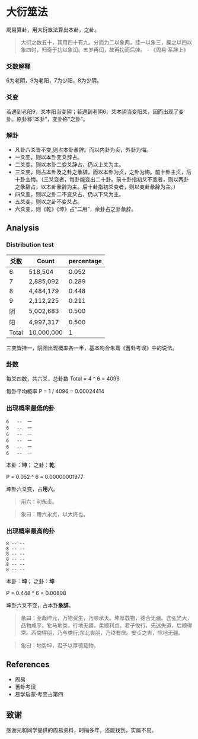 # 大衍筮法

周易算卦，用大衍筮法算出本卦，之卦。

> 大衍之数五十，其用四十有九。分而为二以象两，挂一以象三，揲之以四以象四时，归奇于扐以象闰。五岁再闰，故再扐而后挂。 - 《周易·系辞上》

### 爻数解释
6为老阴，9为老阳，7为少阳，8为少阴。

### 爻变
若遇到老阳9，爻本阳当变阴；若遇到老阴6，爻本阴当变阳爻，因而出现了变卦。原卦称“本卦”，变卦称“之卦”。

### 解卦
- 凡卦六爻皆不变,则占本卦彖辞。而以内卦为贞，外卦为悔。
- 一爻变，则以本卦变爻辞占。
- 二爻变，则以本卦二变爻辞占，仍以上爻为主。
- 三爻变，则占本卦及之卦之彖辞，而以本卦为贞，之卦为悔。前十卦主贞，后十卦主悔。（三爻变者，每卦能变出二十卦。前十卦指初爻不变者，则以两卦之彖辞占，以本卦彖辞为主。后十卦指初爻变者，则以变卦彖辞为主。）
- 四爻变，则以之卦二不变爻占，仍以下爻为主。
- 五爻变，则以之卦不变爻占。
- 六爻变，则《乾》《坤》占“二用”，余卦占之卦彖辞。

## Analysis
### Distribution test
|爻数|Count|percentage|
|-|-|-|
|6| 518,504|0.052|
|7|2,885,092|0.289|
|8|4,484,179|0.448|
|9|2,112,225|0.211|
|阴|5,002,683|0.500|
|阳|4,997,317|0.500|
|Total|10,000,000|1|

三变皆挂一，阴阳出现概率各一半，基本吻合朱熹《蓍卦考误》中的说法。

### 卦数
每爻四数，共六爻，总卦数 Total = 4 ^ 6  = 4096

每卦平均概率 P = 1 / 4096 = 0.00024414

### 出现概率最低的卦

```
6   --  一
6   --  一
6   --  一
6   --  一
6   --  一
6   --  一
```
本卦：**坤**； 之卦：**乾**


P = 0.052 ^ 6 = 0.00000001977


坤卦六爻变，占**用六**。

> 用六：利永贞。

> 象曰：用六永贞，以大终也。

### 出现概率最高的卦

```
8 -- --
8 -- --
8 -- --
8 -- --
8 -- --
8 -- --
```
本卦：**坤**； 之卦：**坤**


P = 0.448 ^ 6 = 0.00808

坤卦六爻不变，占本卦**彖辞**。

> 彖曰：至哉坤元，万物资生，乃顺承天。坤厚载物，德合无疆。含弘光大，品物咸亨。牝马地类，行地无疆，柔顺利贞。君子攸行，先迷失道，后顺得常。西南得朋，乃与类行;东北丧朋，乃终有庆。安贞之吉，应地无疆。

> 象曰：地势坤，君子以厚德载物。

## References
- 周易
- 蓍卦考误
- 易学启蒙·考变占第四

## 致谢
感谢元和同学提供的周易资料，时隔多年，还能找到，实属不易。
